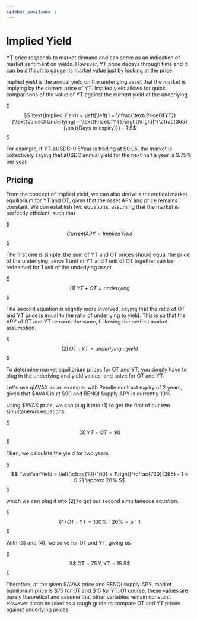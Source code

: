 ```yaml
---
sidebar_position: 1
---
```


# Implied Yield

YT price responds to market demand and can serve as an indication of market sentiment on yields. However, YT price decays through time and it can be difficult to gauge its market value just by looking at the price.

Implied yield is the annual yield on the underlying asset that the market is implying by the current price of YT. Implied yield allows for quick comparisons of the value of YT against the current yield of the underlying.

$$$
\text{Implied Yield} = \left[\left(1 + \cfrac{\text{PriceOfYT}}{\text{ValueOfUnderlying} - \text{PriceOfYT}}\right)\right]^{\cfrac{365}{\text{Days to expiry}}} - 1
$$$

For example, if YT-aUSDC-0.5Year is trading at $0.05, the market is collectively saying that aUSDC annual yield for the next half a year is 9.75% per year.

## Pricing

From the concept of implied yield, we can also derive a theoretical market equilibrium for YT and OT, given that the asset APY and price remains constant. We can establish two equations, assuming that the market is perfectly efficient, such that

$$$
CurrentAPY = ImpliedYield
$$$

The first one is simple, the sum of YT and OT prices should equal the price of the underlying, since 1 unit of YT and 1 unit of OT together can be redeemed for 1 unit of the underlying asset.

$$$
(1)\, YT + OT = underlying
$$$

The second equation is slightly more involved, saying that the ratio of OT and YT price is equal to the ratio of underlying to yield. This is so that the APY of OT and YT remains the same, following the perfect market assumption.

$$$
(2)\, OT : YT = underlying : yield
$$$

To determine market equilibrium prices for OT and YT, you simply have to plug in the underlying and yield values, and solve for OT and YT.

Let's use qiAVAX as an example, with Pendle contract expiry of 2 years, given that $AVAX is at $90 and BENQI Supply APY is currently 10%.

Using $AVAX price, we can plug it into (1) to get the first of our two simultaneous equations.

$$$
(3)\, YT + OT = 90
$$$

Then, we calculate the yield for two years

$$$
TwoYearYield = \left(\cfrac{10}{100} + 1\right)^\cfrac{730}{365} - 1 = 0.21 \approx 20%
$$$

which we can plug it into (2) to get our second simultaneous equation.

$$$
(4)\,  OT : YT = 100\% : 20\% = 5 : 1
$$$

With (3) and (4), we solve for OT and YT, giving us

$$$
OT = 75 \\
YT = 15
$$$

Therefore, at the given $AVAX price and BENQI supply APY, market equilibrium price is $75 for OT and $15 for YT. Of course, these values are purely theoretical and assume that other variables remain constant. However it can be used as a rough guide to compare OT and YT prices against underlying prices.
